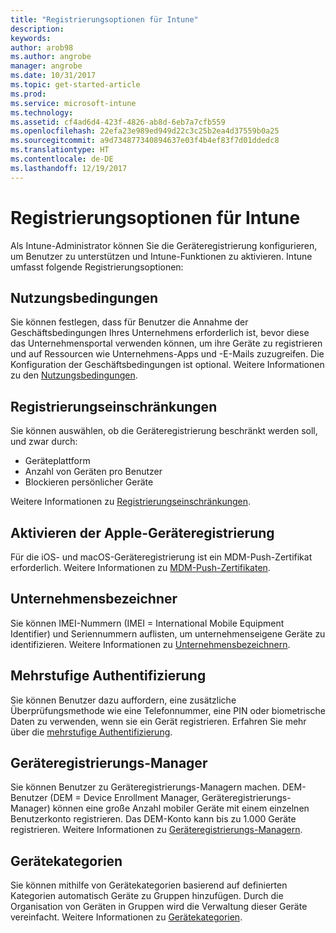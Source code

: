```yaml
---
title: "Registrierungsoptionen für Intune"
description: 
keywords: 
author: arob98
ms.author: angrobe
manager: angrobe
ms.date: 10/31/2017
ms.topic: get-started-article
ms.prod: 
ms.service: microsoft-intune
ms.technology: 
ms.assetid: cf4ad6d4-423f-4826-ab8d-6eb7a7cfb559
ms.openlocfilehash: 22efa23e989ed949d22c3c25b2ea4d37559b0a25
ms.sourcegitcommit: a9d734877340894637e03f4b4ef83f7d01ddedc8
ms.translationtype: HT
ms.contentlocale: de-DE
ms.lasthandoff: 12/19/2017
---
```

# <a name="enrollment-options-for-intune"></a>Registrierungsoptionen für Intune

Als Intune-Administrator können Sie die Geräteregistrierung konfigurieren, um Benutzer zu unterstützen und Intune-Funktionen zu aktivieren.  Intune umfasst folgende Registrierungsoptionen:

## <a name="terms-and-conditions"></a>Nutzungsbedingungen

Sie können festlegen, dass für Benutzer die Annahme der Geschäftsbedingungen Ihres Unternehmens erforderlich ist, bevor diese das Unternehmensportal verwenden können, um ihre Geräte zu registrieren und auf Ressourcen wie Unternehmens-Apps und -E-Mails zuzugreifen. Die Konfiguration der Geschäftsbedingungen ist optional. Weitere Informationen zu den [Nutzungsbedingungen](terms-and-conditions-create.md).

## <a name="enrollment-restrictions"></a>Registrierungseinschränkungen

Sie können auswählen, ob die Geräteregistrierung beschränkt werden soll, und zwar durch:
- Geräteplattform
- Anzahl von Geräten pro Benutzer
- Blockieren persönlicher Geräte

Weitere Informationen zu [Registrierungseinschränkungen](enrollment-restrictions-set.md).

## <a name="enable-apple-device-enrollment"></a>Aktivieren der Apple-Geräteregistrierung

Für die iOS- und macOS-Geräteregistrierung ist ein MDM-Push-Zertifikat erforderlich. Weitere Informationen zu [MDM-Push-Zertifikaten](apple-mdm-push-certificate-get.md).

## <a name="corporate-identifiers"></a>Unternehmensbezeichner

Sie können IMEI-Nummern (IMEI = International Mobile Equipment Identifier) und Seriennummern auflisten, um unternehmenseigene Geräte zu identifizieren. Weitere Informationen zu [Unternehmensbezeichnern](corporate-identifiers-add.md).
## <a name="multi-factor-authentication"></a>Mehrstufige Authentifizierung

Sie können Benutzer dazu auffordern, eine zusätzliche Überprüfungsmethode wie eine Telefonnummer, eine PIN oder biometrische Daten zu verwenden, wenn sie ein Gerät registrieren. Erfahren Sie mehr über die [mehrstufige Authentifizierung](multi-factor-authentication.md).

## <a name="device-enrollment-manager"></a>Geräteregistrierungs-Manager
Sie können Benutzer zu Geräteregistrierungs-Managern machen.  DEM-Benutzer (DEM = Device Enrollment Manager, Geräteregistrierungs-Manager) können eine große Anzahl mobiler Geräte mit einem einzelnen Benutzerkonto registrieren. Das DEM-Konto kann bis zu 1.000 Geräte registrieren. Weitere Informationen zu [Geräteregistrierungs-Managern](device-enrollment-manager-enroll.md).

## <a name="device-categories"></a>Gerätekategorien

Sie können mithilfe von Gerätekategorien basierend auf definierten Kategorien automatisch Geräte zu Gruppen hinzufügen. Durch die Organisation von Geräten in Gruppen wird die Verwaltung dieser Geräte vereinfacht. Weitere Informationen zu [Gerätekategorien](device-group-mapping.md).
